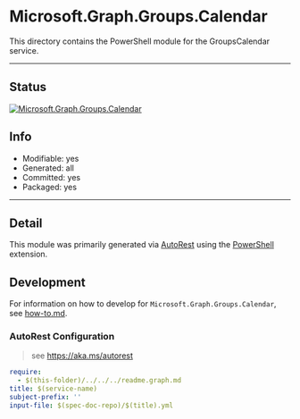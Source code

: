 <!-- region Generated -->
# Microsoft.Graph.Groups.Calendar
This directory contains the PowerShell module for the GroupsCalendar service.

---
## Status
[![Microsoft.Graph.Groups.Calendar](https://img.shields.io/powershellgallery/v/Microsoft.Graph.Groups.Calendar.svg?style=flat-square&label=Microsoft.Graph.Groups.Calendar "Microsoft.Graph.Groups.Calendar")](https://www.powershellgallery.com/packages/Microsoft.Graph.Groups.Calendar/)

## Info
- Modifiable: yes
- Generated: all
- Committed: yes
- Packaged: yes

---
## Detail
This module was primarily generated via [AutoRest](https://github.com/Azure/autorest) using the [PowerShell](https://github.com/Azure/autorest.powershell) extension.

## Development
For information on how to develop for `Microsoft.Graph.Groups.Calendar`, see [how-to.md](how-to.md).
<!-- endregion -->

### AutoRest Configuration

> see https://aka.ms/autorest

``` yaml
require:
  - $(this-folder)/../../../readme.graph.md
title: $(service-name)
subject-prefix: ''
input-file: $(spec-doc-repo)/$(title).yml
```

